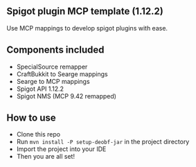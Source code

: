 ## Spigot plugin MCP template (1.12.2)

Use MCP mappings to develop spigot plugins with ease.

## Components included

- SpecialSource remapper
- CraftBukkit to Searge mappings
- Searge to MCP mappings
- Spigot API 1.12.2
- Spigot NMS (MCP 9.42 remapped)

## How to use

- Clone this repo
- Run `mvn install -P setup-deobf-jar` in the project directory
- Import the project into your IDE
- Then you are all set!